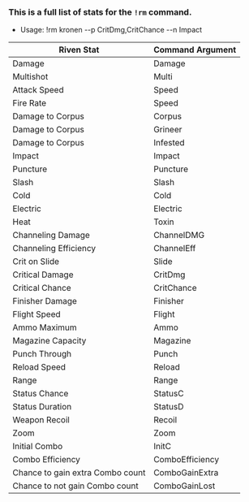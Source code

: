 ### This is a full list of stats for the `!rm` command.
-  Usage: !rm kronen --p CritDmg,CritChance --n Impact

|Riven Stat|Command Argument|
|--|--|
|Damage|Damage|
|Multishot|Multi|
|Attack Speed|Speed|
|Fire Rate|Speed|
|Damage to Corpus|Corpus|
|Damage to Corpus|Grineer|
|Damage to Corpus|Infested|
|Impact|Impact|
|Puncture|Puncture|
|Slash|Slash|
|Cold|Cold|
|Electric|Electric|
|Heat|Toxin|
|Channeling Damage|ChannelDMG|
|Channeling Efficiency|ChannelEff|
|Crit on Slide|Slide|
|Critical Damage|CritDmg|
|Critical Chance|CritChance|
|Finisher Damage|Finisher|
|Flight Speed|Flight|
|Ammo Maximum|Ammo|
|Magazine Capacity|Magazine|
|Punch Through|Punch|
|Reload Speed|Reload|
|Range|Range|
|Status Chance|StatusC|
|Status Duration|StatusD|
|Weapon Recoil|Recoil|
|Zoom|Zoom|
|Initial Combo|InitC|
|Combo Efficiency|ComboEfficiency|
|Chance to gain extra Combo count|ComboGainExtra|
|Chance to not gain Combo count|ComboGainLost|
